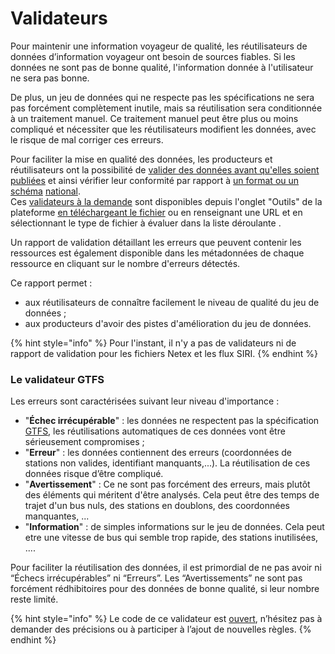# Validateurs

Pour maintenir une information voyageur de qualité, les réutilisateurs de données d’information voyageur ont besoin de sources fiables. Si les données ne sont pas de bonne qualité, l'information donnée à l'utilisateur ne sera pas bonne.

De plus, un jeu de données qui ne respecte pas les spécifications ne sera pas forcément complètement inutile, mais sa réutilisation sera conditionnée à un traitement manuel. Ce traitement manuel peut être plus ou moins compliqué et nécessiter que les réutilisateurs modifient les données, avec le risque de mal corriger ces erreurs.

Pour faciliter la mise en qualité des données, les producteurs et réutilisateurs ont la possibilité de [valider des données avant qu'elles soient publiées](https://transport.data.gouv.fr/validation) et ainsi vérifier leur conformité par rapport à [un format ou un schéma](https://doc.transport.data.gouv.fr/producteurs/les-formats-par-categorie-de-donnees) [national](https://doc.transport.data.gouv.fr/producteurs/les-formats-par-categorie-de-donnees). \
Ces [ validateurs à la demande](https://transport.data.gouv.fr/validation) sont disponibles depuis l'onglet "Outils" de la plateforme [en téléchargeant le fichier](https://transport.data.gouv.fr/validation) ou en renseignant une URL et en sélectionnant le type de fichier à évaluer dans la liste déroulante .&#x20;

Un rapport de validation détaillant les erreurs que peuvent contenir les ressources est également disponible dans les métadonnées de chaque ressource en cliquant sur le nombre d'erreurs détectés.&#x20;

Ce rapport permet :

* aux réutilisateurs de connaître facilement le niveau de qualité du jeu de données ;
* aux producteurs d'avoir des pistes d'amélioration du jeu de données.

{% hint style="info" %}
Pour l'instant, il n'y a pas de validateurs ni de rapport de validation pour les fichiers Netex et les flux SIRI.&#x20;
{% endhint %}

### Le validateur GTFS

Les erreurs sont caractérisées suivant leur niveau d'importance :

* "**Échec irrécupérable**" : les données ne respectent pas la spécification [GTFS](https://gtfs.org/reference/static), les réutilisations automatiques de ces données vont être sérieusement compromises ;
* "**Erreur**" : les données contiennent des erreurs (coordonnées de stations non valides, identifiant manquants,...). La réutilisation de ces données risque d’être compliqué.
* "**Avertissement**" : Ce ne sont pas forcément des erreurs, mais plutôt des éléments qui méritent d'être analysés. Cela peut être des temps de trajet d'un bus nuls, des stations en doublons, des coordonnées manquantes, ...
* "**Information**" : de simples informations sur le jeu de données. Cela peut etre une vitesse de bus qui semble trop rapide, des stations inutilisées, ....

Pour faciliter la réutilisation des données, il est primordial de ne pas avoir ni “Échecs irrécupérables” ni “Erreurs”. Les “Avertissements” ne sont pas forcément rédhibitoires pour des données de bonne qualité, si leur nombre reste limité.

{% hint style="info" %}
Le code de ce validateur est [ouvert](https://github.com/etalab/transport-validator/), n’hésitez pas à demander des précisions ou à participer à l’ajout de nouvelles règles.
{% endhint %}
